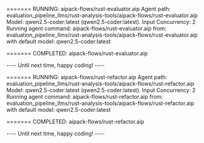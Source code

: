 
======= RUNNING: aipack-flows/rust-evaluator.aip
     Agent path: evaluation_pipeline_llms/rust-analysis-tools/aipack-flows/rust-evaluator.aip
Model: qwen2.5-coder:latest (qwen2.5-coder:latest). Input Concurrency: 2
Running agent command: aipack-flows/rust-evaluator.aip
                 from: evaluation_pipeline_llms/rust-analysis-tools/aipack-flows/rust-evaluator.aip
   with default model: qwen2.5-coder:latest

======= COMPLETED: aipack-flows/rust-evaluator.aip

---- Until next time, happy coding! ----

======= RUNNING: aipack-flows/rust-refactor.aip
     Agent path: evaluation_pipeline_llms/rust-analysis-tools/aipack-flows/rust-refactor.aip
Model: qwen2.5-coder:latest (qwen2.5-coder:latest). Input Concurrency: 2
Running agent command: aipack-flows/rust-refactor.aip
                 from: evaluation_pipeline_llms/rust-analysis-tools/aipack-flows/rust-refactor.aip
   with default model: qwen2.5-coder:latest

======= COMPLETED: aipack-flows/rust-refactor.aip

---- Until next time, happy coding! ----
